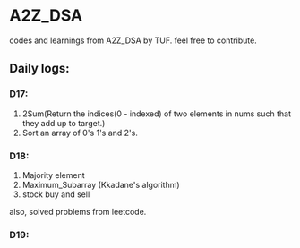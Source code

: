 # A2Z_DSA
codes and learnings from A2Z_DSA by TUF. feel free to contribute.

## Daily logs:
### D17: 
1. 2Sum(Return the indices(0 - indexed) of two elements in nums such that they add up to target.)
2. Sort an array of 0's 1's and 2's.

### D18:
1. Majority element
2. Maximum_Subarray (Kkadane's algorithm)
3. stock buy and sell

also, solved problems from leetcode.

### D19: